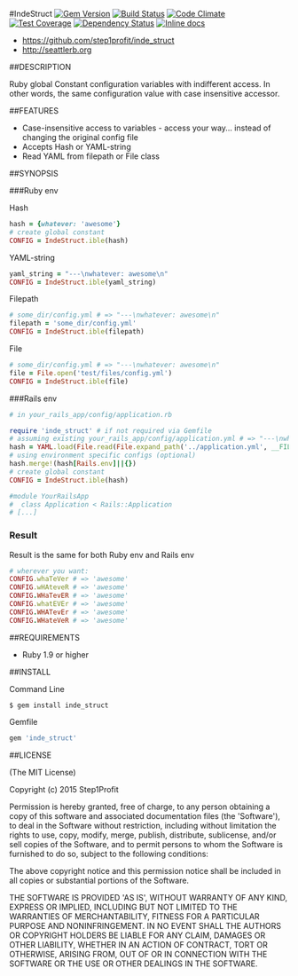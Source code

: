 #IndeStruct
[![Gem Version](https://badge.fury.io/rb/inde_struct.svg)](https://rubygems.org/gems/inde_struct)
[![Build Status](https://travis-ci.org/step1profit/inde_struct.svg)](https://travis-ci.org/step1profit/inde_struct)
[![Code Climate](https://codeclimate.com/github/step1profit/inde_struct/badges/gpa.svg)](https://codeclimate.com/github/step1profit/inde_struct)
[![Test Coverage](https://codeclimate.com/github/step1profit/inde_struct/badges/coverage.svg)](https://codeclimate.com/github/step1profit/inde_struct)
[![Dependency Status](https://gemnasium.com/step1profit/inde_struct.svg)](https://gemnasium.com/step1profit/inde_struct)
[![Inline docs](http://inch-ci.org/github/step1profit/inde_struct.svg?branch=master)](http://inch-ci.org/github/step1profit/inde_struct)

* https://github.com/step1profit/inde_struct
* http://seattlerb.org

##DESCRIPTION

Ruby global Constant configuration variables with indifferent access. In other words, the same configuration value with case insensitive accessor.

##FEATURES

* Case-insensitive access to variables - access your way... instead of changing the original config file
* Accepts Hash or YAML-string
* Read YAML from filepath or File class

##SYNOPSIS

###Ruby env

Hash

```ruby
hash = {whatever: 'awesome'}
# create global constant
CONFIG = IndeStruct.ible(hash)
```

YAML-string

```ruby
yaml_string = "---\nwhatever: awesome\n"
CONFIG = IndeStruct.ible(yaml_string)
```

Filepath

```ruby
# some_dir/config.yml # => "---\nwhatever: awesome\n"
filepath = 'some_dir/config.yml'
CONFIG = IndeStruct.ible(filepath)
```

File

```ruby
# some_dir/config.yml # => "---\nwhatever: awesome\n"
file = File.open('test/files/config.yml')
CONFIG = IndeStruct.ible(file)
```

###Rails env

```ruby
# in your_rails_app/config/application.rb

require 'inde_struct' # if not required via Gemfile
# assuming existing your_rails_app/config/application.yml # => "---\nwhatever: awesome\n"
hash = YAML.load(File.read(File.expand_path('../application.yml', __FILE__)))
# using environment specific configs (optional)
hash.merge!(hash[Rails.env]||{})
# create global constant
CONFIG = IndeStruct.ible(hash)

#module YourRailsApp
#  class Application < Rails::Application
# [...]
```

### Result

Result is the same for both Ruby env and Rails env

```ruby
# wherever you want:
CONFIG.whaTeVer # => 'awesome'
CONFIG.wHAteveR # => 'awesome'
CONFIG.WHaTevER # => 'awesome'
CONFIG.whatEVEr # => 'awesome'
CONFIG.WHATevEr # => 'awesome'
CONFIG.WHateVeR # => 'awesome'
```

##REQUIREMENTS

* Ruby 1.9 or higher

##INSTALL

Command Line

```
$ gem install inde_struct
```

Gemfile

```ruby
gem 'inde_struct'
```

##LICENSE

(The MIT License)

Copyright (c) 2015 Step1Profit

Permission is hereby granted, free of charge, to any person obtaining
a copy of this software and associated documentation files (the
'Software'), to deal in the Software without restriction, including
without limitation the rights to use, copy, modify, merge, publish,
distribute, sublicense, and/or sell copies of the Software, and to
permit persons to whom the Software is furnished to do so, subject to
the following conditions:

The above copyright notice and this permission notice shall be
included in all copies or substantial portions of the Software.

THE SOFTWARE IS PROVIDED 'AS IS', WITHOUT WARRANTY OF ANY KIND,
EXPRESS OR IMPLIED, INCLUDING BUT NOT LIMITED TO THE WARRANTIES OF
MERCHANTABILITY, FITNESS FOR A PARTICULAR PURPOSE AND NONINFRINGEMENT.
IN NO EVENT SHALL THE AUTHORS OR COPYRIGHT HOLDERS BE LIABLE FOR ANY
CLAIM, DAMAGES OR OTHER LIABILITY, WHETHER IN AN ACTION OF CONTRACT,
TORT OR OTHERWISE, ARISING FROM, OUT OF OR IN CONNECTION WITH THE
SOFTWARE OR THE USE OR OTHER DEALINGS IN THE SOFTWARE.
